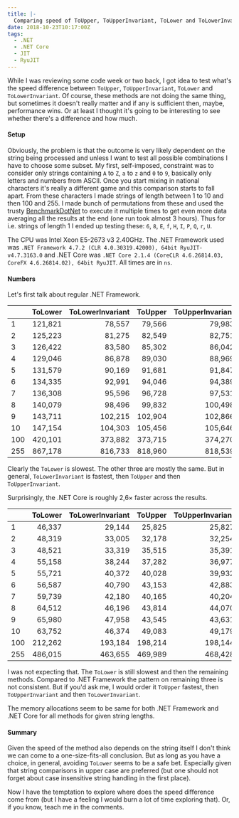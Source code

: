 ```yaml
---
title: |-
  Comparing speed of ToUpper, ToUpperInvariant, ToLower and ToLowerInvariant in .NET Framework and .NET Core
date: 2018-10-23T10:17:00Z
tags:
  - .NET
  - .NET Core
  - JIT
  - RyuJIT
---
```

While I was reviewing some code week or two back, I got idea to test what's the speed difference between `ToUpper`, `ToUpperInvariant`, `ToLower` and `ToLowerInvariant`. Of course, these methods are not doing the same thing, but sometimes it doesn't really matter and if any is sufficient then, maybe, performance wins. Or at least I thought it's going to be interesting to see whether there's a difference and how much.

<!-- excerpt -->

#### Setup

Obviously, the problem is that the outcome is very likely dependent on the string being processed and unless I want to test all possible combinations I have to choose some subset. My first, self-imposed, constraint was to consider only strings containing `A` to `Z`, `a` to `z` and `0` to `9`, basically only letters and numbers from ASCII. Once you start mixing in national characters it's really a different game and this comparison starts to fall apart. From these characters I made strings of length between 1 to 10 and then 100 and 255. I made bunch of permutations from these and used the trusty [BenchmarkDotNet][1] to execute it multiple times to get even more data averaging all the results at the end (one run took almost 3 hours). Thus for i.e. strings of length 1 I ended up testing these: `6`, `8`, `E`, `f`, `H`, `I`, `P`, `Q`, `r`, `U`.

The CPU was Intel Xeon E5-2673 v3 2.40GHz. The .NET Framework used was `.NET Framework 4.7.2 (CLR 4.0.30319.42000), 64bit RyuJIT-v4.7.3163.0` and .NET Core was `.NET Core 2.1.4 (CoreCLR 4.6.26814.03, CoreFX 4.6.26814.02), 64bit RyuJIT`. All times are in `ns`.

#### Numbers

Let's first talk about regular .NET Framework.

|     | ToLower | ToLowerInvariant | ToUpper | ToUpperInvariant |
|-----|--------:|-----------------:|--------:|-----------------:|
| 1   | 121,821 |           78,557 |  79,566 |           79,983 |
| 2   | 125,223 |           81,275 |  82,549 |           82,751 |
| 3   | 126,422 |           83,580 |  85,302 |           86,042 |
| 4   | 129,046 |           86,878 |  89,030 |           88,969 |
| 5   | 131,579 |           90,169 |  91,681 |           91,847 |
| 6   | 134,335 |           92,991 |  94,046 |           94,389 |
| 7   | 136,308 |           95,596 |  96,728 |           97,531 |
| 8   | 140,079 |           98,496 |  99,832 |          100,498 |
| 9   | 143,711 |          102,215 | 102,904 |          102,866 |
| 10  | 147,154 |          104,303 | 105,456 |          105,646 |
| 100 | 420,101 |          373,882 | 373,715 |          374,270 |
| 255 | 867,178 |          816,733 | 818,960 |          818,539 |

Clearly the `ToLower` is slowest. The other three are mostly the same. But in general, `ToLowerInvariant` is fastest, then `ToUpper` and then `ToUpperInvariant`.

Surprisingly, the .NET Core is roughly 2,6× faster across the results.

|     | ToLower | ToLowerInvariant | ToUpper | ToUpperInvariant |
|-----|--------:|-----------------:|--------:|-----------------:|
| 1   |  46,337 |           29,144 |  25,825 |           25,827 |
| 2   |  48,319 |           33,005 |  32,178 |           32,254 |
| 3   |  48,521 |           33,319 |  35,515 |           35,391 |
| 4   |  55,158 |           38,244 |  37,282 |           36,977 |
| 5   |  55,721 |           40,372 |  40,028 |           39,932 |
| 6   |  56,587 |           40,790 |  43,153 |           42,883 |
| 7   |  59,739 |           42,180 |  40,165 |           40,204 |
| 8   |  64,512 |           46,196 |  43,814 |           44,070 |
| 9   |  65,980 |           47,958 |  43,545 |           43,631 |
| 10  |  63,752 |           46,374 |  49,083 |           49,179 |
| 100 | 212,262 |          193,184 | 198,214 |          198,144 |
| 255 | 486,015 |          463,655 | 469,989 |          468,428 |

I was not expecting that. The `ToLower` is still slowest and then the remaining methods. Compared to .NET Framework the pattern on remaining three is not consistent. But if you'd ask me, I would order it `ToUpper` fastest, then `ToUpperInvariant` and then `ToLowerInvariant`.

The memory allocations seem to be same for both .NET Framework and .NET Core for all methods for given string lengths.

#### Summary

Given the speed of the method also depends on the string itself I don't think we can come to a one-size-fits-all conclusion. But as long as you have a choice, in general, avoiding `ToLower` seems to be a safe bet. Especially given that string comparisons in upper case are preferred (but one should not forget about case insensitive string handling in the first place).

Now I have the temptation to explore where does the speed difference come from (but I have a feeling I would burn a lot of time exploring that). Or, if you know, teach me in the comments.

[1]: https://benchmarkdotnet.org/